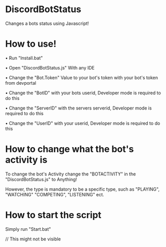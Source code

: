 # DiscordBotStatus
Changes a bots status using Javascript!
# How to use!
• Run "Install.bat"

• Open "DiscordBotStatus.js" With any IDE

• Change the "Bot.Token" Value to your bot's token with your bot's token from devportal

• Change the "BotID" with your bots userid, Developer mode is required to do this

• Change the "ServerID" with the servers serverid, Developer mode is required to do this

• Change the "UserID" with your userid, Developer mode is required to do this

# How to change what the bot's activity is
To change the bot's Activity change the "BOTACTIVITY" in the "DiscordBotStatus.js" to Anything!

However, the type is mandatory to be a specific type, such as "PLAYING", "WATCHING" "COMPETING", "LISTENING" ect.

# How to start the script
Simply run "Start.bat"

// This might not be visible
